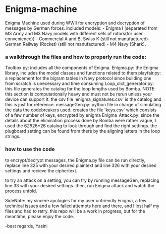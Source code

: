 # Enigma-machine
Enigma Machine used during WWII for encryption and decryption of messages by German forces. included models:  -  Enigma I (separated from M3 Army and M3 Navy models with different sets of rotors(for user convenience)) - Commercial A and B, Swiss K (still not manufactured)- German Railway (Rocket) (still not manufactured) - M4 Navy (Shark).

### a walkthrough the files and how to properly run the code:
  Toolbox.py: includes all the components of Enigma.
  Enigma.py: the Enigma library, includes the model classes and functions related to them
  playfair.py: a replacement for the bigram tables in Navy protocol since building one from scratch is unecessary and time consuming
  Loop_dict_generator.py: this file generates the catalog for the loop lengths used by Bomba. 
                          NOTE: this section is computationally heavy and must not be rerun unless your device can support it.
                          the csv file 'enigma_signatures.csv' is the catalog and this is just for reference.
  messageGen.py: python file in charge of simulating the data the codebreakers used. 
                 creates the file 'keys.csv' which consists of a few number of keys, encrypted by enigma
  Enigma_Attack.py: since the details about the elimination process done by Bomba were rather vague, 
                    I used the 6*26*26*26 catalog to look through and find the right settings. 
                    the plugboard setting can be found from there by the aligning letters in the loop strings.

### how to use the code
to encrypt/decrypt messages, the Enigma.py file can be run directly, replace line 325 with your desired plaintext and line 
326 with your desired settings and recieve the ciphertext.

to try an attack on a setting, you can try by running messageGen, replacing line 33 with your desired settings.
then, run Enigma attack and watch the process unfold.


SideNote: my sincere apologies for my user unfriendly Enigma, a few technical issues and a few failed attempts here and there,
and I lost half my files and had to retry. this repo will be a work in progress, but for the meantime, please enjoy the code.

-best regards, Yasini


